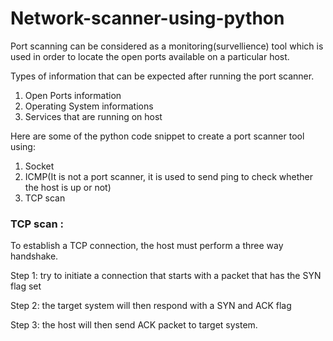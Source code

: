 # Network-scanner-using-python

Port scanning can be considered as a monitoring(survellience) tool which is used in order to locate the open ports available on a particular host.

Types of information that can be expected after running the port scanner.
1. Open Ports information
2. Operating System informations
3. Services that are running on host


Here are some of the python code snippet to create a port scanner tool using:
1. Socket
2. ICMP(It is not a port scanner, it is used to send ping to check whether the host is up or not)
3. TCP scan

### TCP scan :

To establish a TCP connection, the host must perform a three way handshake.

Step 1: try to initiate a connection that starts with a packet that has the SYN flag set

Step 2: the target system will then respond with a SYN and ACK flag

Step 3: the host will then send ACK packet to target system.
